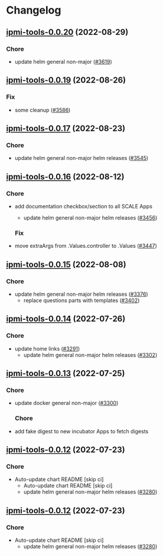 # Changelog



## [ipmi-tools-0.0.20](https://github.com/truecharts/charts/compare/ipmi-tools-0.0.19...ipmi-tools-0.0.20) (2022-08-29)

### Chore

- update helm general non-major ([#3619](https://github.com/truecharts/charts/issues/3619))




## [ipmi-tools-0.0.19](https://github.com/truecharts/charts/compare/ipmi-tools-0.0.17...ipmi-tools-0.0.19) (2022-08-26)

### Fix

- some cleanup ([#3586](https://github.com/truecharts/charts/issues/3586))




## [ipmi-tools-0.0.17](https://github.com/truecharts/charts/compare/ipmi-tools-0.0.16...ipmi-tools-0.0.17) (2022-08-23)

### Chore

- update helm general non-major helm releases ([#3545](https://github.com/truecharts/charts/issues/3545))




## [ipmi-tools-0.0.16](https://github.com/truecharts/charts/compare/ipmi-tools-0.0.15...ipmi-tools-0.0.16) (2022-08-12)

### Chore

- add documentation checkbox/section to all SCALE Apps
  - update helm general non-major helm releases ([#3456](https://github.com/truecharts/charts/issues/3456))

  ### Fix

- move extraArgs from .Values.controller to .Values ([#3447](https://github.com/truecharts/charts/issues/3447))




## [ipmi-tools-0.0.15](https://github.com/truecharts/charts/compare/ipmi-tools-0.0.14...ipmi-tools-0.0.15) (2022-08-08)

### Chore

- update helm general non-major helm releases ([#3376](https://github.com/truecharts/charts/issues/3376))
  - replace questions parts with templates ([#3402](https://github.com/truecharts/charts/issues/3402))




## [ipmi-tools-0.0.14](https://github.com/truecharts/apps/compare/ipmi-tools-0.0.13...ipmi-tools-0.0.14) (2022-07-26)

### Chore

- update home links ([#3291](https://github.com/truecharts/apps/issues/3291))
  - update helm general non-major helm releases ([#3302](https://github.com/truecharts/apps/issues/3302))




## [ipmi-tools-0.0.13](https://github.com/truecharts/apps/compare/ipmi-tools-0.0.12...ipmi-tools-0.0.13) (2022-07-25)

### Chore

- update docker general non-major ([#3300](https://github.com/truecharts/apps/issues/3300))

  ### Chore

- add fake digest to new incubator Apps to fetch digests




## [ipmi-tools-0.0.12](https://github.com/truecharts/apps/compare/ipmi-tools-0.0.11...ipmi-tools-0.0.12) (2022-07-23)

### Chore

- Auto-update chart README [skip ci]
  - Auto-update chart README [skip ci]
  - update helm general non-major helm releases ([#3280](https://github.com/truecharts/apps/issues/3280))




## [ipmi-tools-0.0.12](https://github.com/truecharts/apps/compare/ipmi-tools-0.0.11...ipmi-tools-0.0.12) (2022-07-23)

### Chore

- Auto-update chart README [skip ci]
  - update helm general non-major helm releases ([#3280](https://github.com/truecharts/apps/issues/3280))




